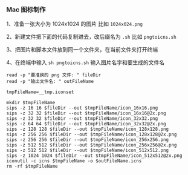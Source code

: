 ### Mac 图标制作

1、准备一张大小为 1024x1024 的图片 比如 `1024x024.png`

2、新建文件把下面的代码复制进去，改后缀名为 `.sh` 比如 `pngtoicns.sh`

3、把图片和脚本文件放到同一个文件夹，在当前文件夹打开终端

4、在终端中输入 `sh pngtoicns.sh` 输入图片名字和要生成的文件名

```shell
read -p "要准换的 png 文件: " fileDir
read -p "输出文件名: " outFileName

tmpFileName=__tmp.iconset

mkdir $tmpFileName
sips -z 16 16 $fileDir --out $tmpFileName/icon_16x16.png
sips -z 32 32 $fileDir --out $tmpFileName/icon_16x16@2x.png
sips -z 32 32 $fileDir --out $tmpFileName/icon_32x32.png
sips -z 64 64 $fileDir --out $tmpFileName/icon_32x32@2x.png
sips -z 128 128 $fileDir --out $tmpFileName/icon_128x128.png
sips -z 256 256 $fileDir --out $tmpFileName/icon_128x128@2x.png
sips -z 256 256 $fileDir --out $tmpFileName/icon_256x256.png
sips -z 512 512 $fileDir --out $tmpFileName/icon_256x256@2x.png
sips -z 512 512 $fileDir --out $tmpFileName/icon_512x512.png
sips -z 1024 1024 $fileDir --out $tmpFileName/icon_512x512@2x.png
iconutil -c icns $tmpFileName -o $outFileName.icns
rm -rf $tmpFileName
```

